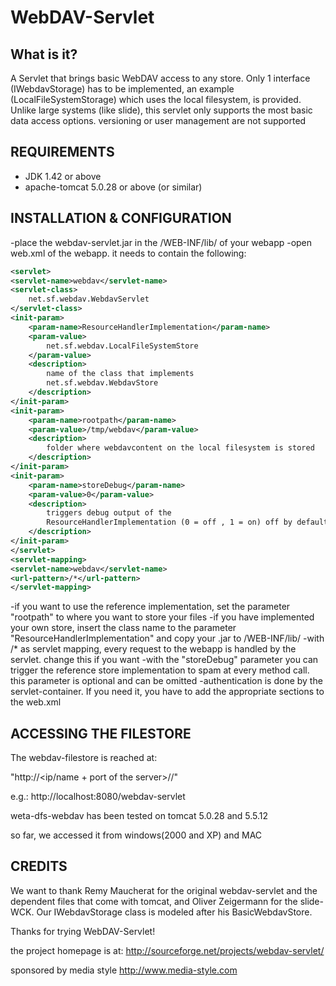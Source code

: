 # WebDAV-Servlet

## What is it?

A Servlet that brings basic WebDAV access to any store. Only 1 interface
(IWebdavStorage) has to be implemented, an example (LocalFileSystemStorage)
which uses the local filesystem, is provided.
Unlike large systems (like slide), this servlet only supports the most basic
data access options. versioning or user management are not supported


## REQUIREMENTS

- JDK 1.42 or above
- apache-tomcat 5.0.28 or above (or similar)

## INSTALLATION & CONFIGURATION

-place the webdav-servlet.jar in the /WEB-INF/lib/ of your webapp
-open web.xml of the webapp. it needs to contain the following:

```xml
<servlet>
<servlet-name>webdav</servlet-name>
<servlet-class>
	net.sf.webdav.WebdavServlet
</servlet-class>
<init-param>
	<param-name>ResourceHandlerImplementation</param-name>
	<param-value>
		net.sf.webdav.LocalFileSystemStore
	</param-value>
	<description>
		name of the class that implements
		net.sf.webdav.WebdavStore
	</description>
</init-param>
<init-param>
	<param-name>rootpath</param-name>
	<param-value>/tmp/webdav</param-value>
	<description>
		folder where webdavcontent on the local filesystem is stored
	</description>
</init-param>
<init-param>
	<param-name>storeDebug</param-name>
	<param-value>0</param-value>
	<description>
		triggers debug output of the
		ResourceHandlerImplementation (0 = off , 1 = on) off by default
	</description>
</init-param>
</servlet>
<servlet-mapping>
<servlet-name>webdav</servlet-name>
<url-pattern>/*</url-pattern>
</servlet-mapping>
```

-if you want to use the reference implementation, set the parameter "rootpath"
to where you want to store your files
-if you have implemented your own store, insert the class name
to the parameter  "ResourceHandlerImplementation"
and copy your .jar to /WEB-INF/lib/
-with /* as servlet mapping, every request to the webapp is handled by
the servlet. change this if you want
-with the "storeDebug" parameter you can trigger the reference store implementation
to spam at every method call. this parameter is optional and can be omitted
-authentication is done by the servlet-container. If you need it, you have to
add the appropriate sections to the web.xml


## ACCESSING THE FILESTORE

The webdav-filestore is reached at:

"http://<ip/name + port of the server>/<name of the webapp>/<servlet-maping>"

e.g.: http://localhost:8080/webdav-servlet

weta-dfs-webdav has been tested on tomcat 5.0.28 and 5.5.12

so far, we accessed it from windows(2000 and XP) and MAC


## CREDITS

We want to thank Remy Maucherat for the original webdav-servlet
and the dependent files that come with tomcat,
and Oliver Zeigermann for the slide-WCK. Our IWebdavStorage class is modeled
after his BasicWebdavStore.



Thanks for trying WebDAV-Servlet!

the project homepage is at:
<http://sourceforge.net/projects/webdav-servlet/>

sponsored by media style
<http://www.media-style.com>
